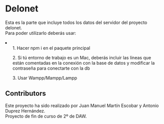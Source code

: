 # Delonet
Esta es la parte que incluye todos los datos del servidor del proyecto delonet.<br>
Para poder utilizarlo deberás usar: <br>
<li>
    <ol> 1. Hacer npm i en el paquete principal </ol>
    <ol> 2. Si tú entorno de trabajo es un Mac, deberás incluir las líneas que están comentadas en la conexión con la base de datos y   modificar la contraseña para conectarte con la db </ol>
    <ol> 3. Usar Wampp/Mampp/Lampp </ol>
</li>

## Contributors
Este proyecto ha sido realizado por Juan Manuel Martín Escobar y Antonio Duprez Hernández. <br>
Proyecto de fin de curso de 2º de DAW.
